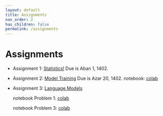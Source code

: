 ```yaml
---
layout: default
title: Assignments
nav_order: 2
has_children: false
permalink: /assignments
---
```


# Assignments

- Assignment 1: [Statistics!](assignment_1.pdf) Due is Aban 1, 1402.

- Assignment 2: [Model Training](./assignment_2.pdf) Due is Azar 20, 1402.
  notebook: [colab](https://colab.research.google.com/drive/1-PzZXMAVF5o6CJH0rlo3fY8vA0TWzGeI?usp=sharing)


- Assignment 3: [Language Models](./assignment_3.pdf)

    notebook Problem 1: [colab](https://colab.research.google.com/drive/1MUlo61Xn-7D1glD2Mg1WfqupcCuhMM5e)

    notebook Problem 3: [colab](https://colab.research.google.com/drive/12sSFtZLZpYF7hWeYPDuB0PjXawgRMbVi#scrollTo=aFD9K-SZzkY7)
